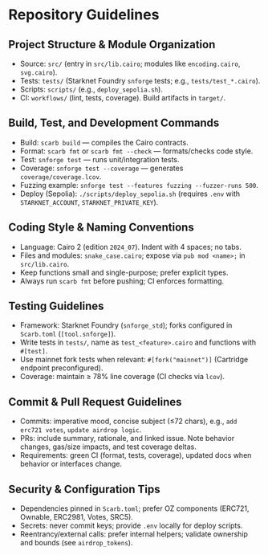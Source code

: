 # Repository Guidelines

## Project Structure & Module Organization

- Source: `src/` (entry in `src/lib.cairo`; modules like `encoding.cairo`, `svg.cairo`).
- Tests: `tests/` (Starknet Foundry `snforge` tests; e.g., `tests/test_*.cairo`).
- Scripts: `scripts/` (e.g., `deploy_sepolia.sh`).
- CI: `workflows/` (lint, tests, coverage). Build artifacts in `target/`.

## Build, Test, and Development Commands

- Build: `scarb build` — compiles the Cairo contracts.
- Format: `scarb fmt` or `scarb fmt --check` — formats/checks code style.
- Test: `snforge test` — runs unit/integration tests.
- Coverage: `snforge test --coverage` — generates `coverage/coverage.lcov`.
- Fuzzing example: `snforge test --features fuzzing --fuzzer-runs 500`.
- Deploy (Sepolia): `./scripts/deploy_sepolia.sh` (requires `.env` with `STARKNET_ACCOUNT`, `STARKNET_PRIVATE_KEY`).

## Coding Style & Naming Conventions

- Language: Cairo 2 (edition `2024_07`). Indent with 4 spaces; no tabs.
- Files and modules: `snake_case.cairo`; expose via `pub mod <name>;` in `src/lib.cairo`.
- Keep functions small and single-purpose; prefer explicit types.
- Always run `scarb fmt` before pushing; CI enforces formatting.

## Testing Guidelines

- Framework: Starknet Foundry (`snforge_std`); forks configured in `Scarb.toml` (`[tool.snforge]`).
- Write tests in `tests/`, name as `test_<feature>.cairo` and functions with `#[test]`.
- Use mainnet fork tests when relevant: `#[fork("mainnet")]` (Cartridge endpoint preconfigured).
- Coverage: maintain ≥ 78% line coverage (CI checks via `lcov`).

## Commit & Pull Request Guidelines

- Commits: imperative mood, concise subject (≤72 chars), e.g., `add erc721 votes`, `update airdrop logic`.
- PRs: include summary, rationale, and linked issue. Note behavior changes, gas/size impacts, and test coverage deltas.
- Requirements: green CI (format, tests, coverage), updated docs when behavior or interfaces change.

## Security & Configuration Tips

- Dependencies pinned in `Scarb.toml`; prefer OZ components (ERC721, Ownable, ERC2981, Votes, SRC5).
- Secrets: never commit keys; provide `.env` locally for deploy scripts.
- Reentrancy/external calls: prefer internal helpers; validate ownership and bounds (see `airdrop_tokens`).
